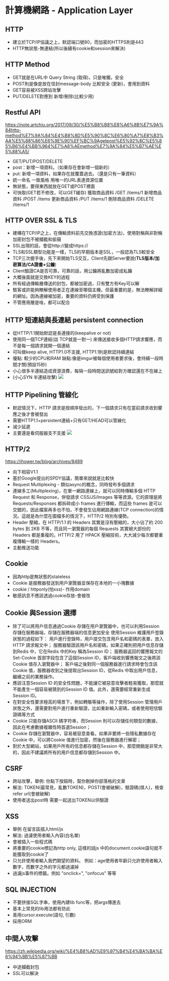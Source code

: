 # 計算機網路 - Application Layer

## HTTP
- 建立於TCP/IP協議之上，默認端口號80，而加密的HTTPS則是443
- HTTP無狀態-無連結(所以後續有cookie和session來解決)

## HTTP Method
- GET就是在URL中 Query String (取得)，只是唯獨，安全
- POST則是像是放在信封message-body 比較安全 (更新)，會用到資料
- GET容易被XSS跨站攻擊
- PUT/DELETE對應到 新增/刪除(比較少用)

## Restful API
https://note.artchiu.org/2017/09/30/%E5%B8%B8%E8%A6%8B%E7%9A%84http-method%E7%9A%84%E4%B8%8D%E5%90%8C%E6%80%A7%E8%B3%AA%E5%88%86%E6%9E%90%EF%BC%9Agetpost%E5%92%8C%E5%85%B6%E4%BB%964%E7%A8%AEmethod%E7%9A%84%E5%B7%AE%E5%88%A5/
- GET/PUT/POST/DELETE
- post：新增一項資料。（如果存在會新增一個新的）
- put: 新增一項資料，如果存在就覆蓋過去。（還是只有一筆資料）
- 統一命名 一致風格 用唯一的URL表達資源位置
- 無狀態，要得東西就放在GET或POST裡面
- 可快取(GET若不修改，可以GET緩存)
獲取商品資料 /GET     /items/1
新增商品資料 /POST   /items
更新商品資料 /PUT /items/1 
刪除商品資料 /DELETE /items/1


## HTTP OVER SSL & TLS
- 建構在TCP/IP之上，在傳輸資料前先交換憑證(加密方法)，使用對稱與非對稱加密封包不被攔截和偷窺
- SSL出現的話，會從http://變成https://
- TLS和SSL類型功能是一樣，TLS的早期版本是SSL，一般認為TLS較安全
- TCP三次握手後，先下來開始TLS交互，Client先跟Server要說(**TLS版本/加密算法/CA證書+公鑰**)
- Client驗證CA是否可靠，可靠的話，用公鑰將亂數加密成私鑰
- 大概後面就是交換KEY的過程
- 所有經過傳輸層傳送的封包，都被加密過，只有雙方有Key可以解
- 駭客或許能夠瞭解使用者正在連線至哪個主機，但最重要的是，無法瞭解詳細的網址。因為連線被加密，重要的資料仍將受到保護
- 不管應用層是啥，都可以配合


## HTTP 短連結與長連結 persistent connection
- 從HTTP/1.1開始默認是長連接的(keepalive or not)
- 使用同一個TCP連結(註 TCP就是一對一) 來傳送接收多個HTTP請求響應，而不是每一個請求就開一個連結
- 可叫做keep alive, HTTP1.0不支援, HTTP1.1則是默認持續連結
- 優點: 較少的CPU和RAM 缺點:像是imgur被每個使用者要求後，會持續一段時間才關(預設15秒)
- 小心很多半連結造成資源浪費，每隔一段時間送訊號給對方確認還在不在線上
- (小心SYN 半連結攻擊)
![](https://i.imgur.com/3Fq3wBP.png)


## HTTP Pipelining 管線化
- 默認情況下，HTTP 請求是按順序發出的，下一個請求只有在當前請求收到響應之後才會被發出
- 需要HTTP1.1+persistent連結+只有GET/HEAD可以管線化
- 減少延遲
- 主要還是看伺服器支不支援
![](https://i.imgur.com/axNKTLd.png)

## HTTP/2
https://ihower.tw/blog/archives/8489
- 向下相容V1.1
- 基於Google提出的SPDY協議，簡單來說就是比較快
- Request Multiplexing - 類似async的概念，同時發布多個請求
- 連線多工(Multiplexing)，在單一網路連線上，就可以同時傳輸多個 HTTP Request 和 Response，併發請求 CSS/JS/Images 等等資源。它的原理是將 Requests/Responses 都拆碎成小 frames 進行傳輸，而這些 frames 是可以交錯的，因此檔案再多也不怕，不會發生佔用網路連線(TCP connection)的情況。這就是為什麼在圖檔多的情況下，HTTP/2 特別有優勢。
- Header 壓縮，在 HTTP/1.1 的 Headers 其實是沒有壓縮的，大小佔了約 200 bytes 到 2KB 不等，而且同一瀏覽器的每個 Requests 其實絕大部份的 Headers 都是重複的。HTTP/2 用了 HPACK 壓縮技術，大大減少每次都要重複傳輸一樣的 Headers。
- 主動推送功能

## Cookie
- 因為http是無狀態的stateless
- Cookie 是服務器發送到用戶瀏覽器並保存在本地的一小塊數據
- cookie / httponly(怕xss)- 作用domain
- 敏感訊息不應該透過cookie存放-會被改

## Cookie 與Session 選擇
- 除了可以將用戶信息通過Cookie 存儲在用戶瀏覽器中，也可以利用Session 存儲在服務器端，存儲在服務器端的信息更加安全
使用Session 維護用戶登錄狀態的過程如下：
用戶進行登錄時，用戶提交包含用戶名和密碼的表單，放入HTTP 請求報文中；
服務器驗證該用戶名和密碼，如果正確則把用戶信息存儲到Redis 中，它在Redis 中的Key 稱為Session ID；
服務器返回的響應報文的Set-Cookie 首部字段包含了這個Session ID，客戶端收到響應報文之後將該Cookie 值存入瀏覽器中；
客戶端之後對同一個服務器進行請求時會包含該Cookie 值，服務器收到之後提取出Session ID，從Redis 中取出用戶信息，繼續之前的業務操作。
- 應該注意Session ID 的安全性問題，不能讓它被惡意攻擊者輕易獲取，那麼就不能產生一個容易被猜到的Session ID 值。此外，還需要經常重新生成Session ID。
- 在對安全性要求極高的場景下，例如轉賬等操作，除了使用Session 管理用戶狀態之外，還需要對用戶進行重新驗證，比如重新輸入密碼，或者使用短信驗證碼等方式
- Cookie 只能存儲ASCII 碼字符串，而Session 則可以存儲任何類型的數據，因此在考慮數據複雜性時首選Session；
- Cookie 存儲在瀏覽器中，容易被惡意查看。如果非要將一些隱私數據存在Cookie 中，可以將Cookie 值進行加密，然後在服務器進行解密；
- 對於大型網站，如果用戶所有的信息都存儲在Session 中，那麼開銷是非常大的，因此不建議將所有的用戶信息都存儲到Session 中。


## CSRF
- 跨站攻擊，舉例: 你點下按鈕時，幫你刪掉你部落格的文章
- 解法: TOKEN(最常見，亂數TOKEN)，POST(會被破解)，驗證碼(煩人)，檢查refer url(會被破解)
- 使用者送出post時 需要一起送出TOKEN以供驗證

## XSS
- 舉例 在留言區插入html/js
- 解法: 過濾使用者輸入內容(白名單)
- 會被插入一些程式碼
- 將重要的cookie標記為http only, 這樣的話js 中的document.cookie語句就不能獲取到cookie了
- 只允許使用者輸入我們期望的資料。 例如：age使用者年齡只允許使用者輸入數字，而數字之外的字元都過濾掉
- 過濾js事件的標籤。例如 "onclick=", "onfocus" 等等

## SQL INJECTION
- 不要拼接SQL字串，使用內建lib func等，把args傳進去
- 基本上常見的lib用法都有防此
- 善用cursor.execute(語句, 引數)
- 採用ORM

## 中間人攻擊
https://zh.wikipedia.org/wiki/%E4%B8%AD%E9%97%B4%E4%BA%BA%E6%94%BB%E5%87%BB
- 中途攔截封包
- SSL可以解決